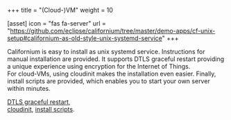 +++
title = "(Cloud-)VM"
weight = 10

[asset]
  icon = "fas fa-server"
  url = "https://github.com/eclipse/californium/tree/master/demo-apps/cf-unix-setup#californium-as-old-style-unix-systemd-service"
+++

Californium is easy to install as unix systemd service. Instructions for manual installation are provided. It supports DTLS graceful restart providing a unique experience using encryption for the Internet of Things.
<br>
For cloud-VMs, using cloudinit makes the installation even easier. Finally, install scripts are provided, which enables you to start your own server within minutes.

[DTLS graceful restart](https://github.com/eclipse/californium/tree/master/demo-apps/cf-extplugtest-server#benchmarks---dtls-graceful-restart),<br>
[cloudinit](https://github.com/eclipse/californium/tree/master/demo-apps/cf-unix-setup#cloud-init---automatic-cloud-vm-installation), [install scripts](https://github.com/eclipse/californium/tree/master/demo-apps/cf-unix-setup#installation-on-exoscale-cloud).

